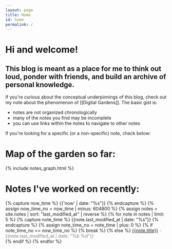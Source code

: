 ```yaml
---
layout: page
title: Home
id: home
permalink: /
---
```


# Hi and welcome!

## This blog is meant as a place for me to think out loud, ponder with friends, and build an archive of personal knowledge.

If you're curious about the conceptual underpinnings of this blog, check out my note about the phenomenon of [[Digital Gardens]]. The basic gist is:
- notes are not organized chronologically
- many of the notes you find may be incomplete
- you can use links within the notes to navigate to other notes

If you're looking for a specific (or a non-specific) note, check below:

# Map of the garden so far:

{% include notes_graph.html %}

# Notes I've worked on recently:
<div>
{% capture now_time %} {{'now' | date: "%s"}} {% endcapture %}
{% assign now_time_no = now_time | minus: 604800 %}
{% assign notes = site.notes | sort: "last_modified_at" | reverse %}
{% for note in notes | limit: 5 %}
{% capture note_time %} {{note.last_modified_at | date: "%s"}} {% endcapture %}
{% assign note_time_no = note_time | plus: 0 %}
{% if note_time_no <= now_time_no %}
	{% break %}
{% else %}
 <a href="{{note.url}}" class="internal-link">{{note.title}}</a> <span style="color: grey"> - {{note.last_modified_at | date: "%b %d"}}</span><br>
{% endif %}
{% endfor %}
</div>

<!-- <style>
  .wrapper {
    max-width: 46em;
  }
  .bord-it-up {
  	border-style: solid;
  	border-width: 2px;
  	border-color: #941c2f;
  }
</style> -->
